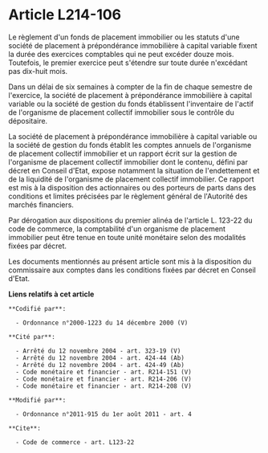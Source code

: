 # Article L214-106

Le règlement d'un fonds de placement immobilier ou les statuts d'une société de placement à prépondérance immobilière à
capital variable fixent la durée des exercices comptables qui ne peut excéder douze mois. Toutefois, le premier exercice peut
s'étendre sur toute durée n'excédant pas dix-huit mois. 

Dans un délai de six semaines à compter de la fin de chaque semestre de l'exercice, la société de placement à prépondérance
immobilière à capital variable ou la société de gestion du fonds établissent l'inventaire de l'actif de l'organisme de
placement collectif immobilier sous le contrôle du dépositaire. 

La société de placement à prépondérance immobilière à capital variable ou la société de gestion du fonds établit les comptes
annuels de l'organisme de placement collectif immobilier et un rapport écrit sur la gestion de l'organisme de placement
collectif immobilier dont le contenu, défini par décret en Conseil d'Etat, expose notamment la situation de l'endettement et
de la liquidité de l'organisme de placement collectif immobilier. Ce rapport est mis à la disposition des actionnaires ou des
porteurs de parts dans des conditions et limites précisées par le règlement général de l'Autorité des marchés financiers. 

Par dérogation aux dispositions du premier alinéa de l'article L. 123-22 du code de commerce, la comptabilité d'un organisme
de placement immobilier peut être tenue en toute unité monétaire selon des modalités fixées par décret. 

Les documents mentionnés au présent article sont mis à la disposition du commissaire aux comptes dans les conditions fixées
par décret en Conseil d'Etat.

**Liens relatifs à cet article**

	**Codifié par**:

	  - Ordonnance n°2000-1223 du 14 décembre 2000 (V)

	**Cité par**:

	  - Arrêté du 12 novembre 2004 - art. 323-19 (V)
	  - Arrêté du 12 novembre 2004 - art. 424-44 (Ab)
	  - Arrêté du 12 novembre 2004 - art. 424-49 (Ab)
	  - Code monétaire et financier - art. R214-151 (V)
	  - Code monétaire et financier - art. R214-206 (V)
	  - Code monétaire et financier - art. R214-208 (V)

	**Modifié par**:

	  - Ordonnance n°2011-915 du 1er août 2011 - art. 4

	**Cite**:

	  - Code de commerce - art. L123-22

